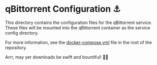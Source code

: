 # qBittorrent Configuration ⚓

This directory contains the configuration files for the qBittorrent service. These files will be mounted into the qBittorrent container as the service config directory.

For more information, see the [docker-compose.yml](../../docker-compose.yml) file in the root of the repository.

Arrr, may yer downloads be swift and bountiful! 🏴‍☠️
